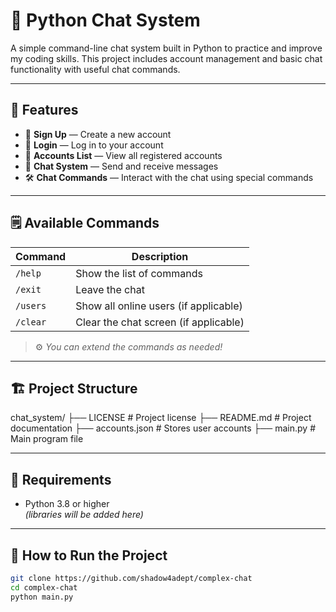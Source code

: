 # 💬 Python Chat System

A simple command-line chat system built in Python to practice and improve my coding skills. This project includes account management and basic chat functionality with useful chat commands.

---

## 🚀 Features

- 🔐 **Sign Up** — Create a new account
- 🔑 **Login** — Log in to your account
- 📜 **Accounts List** — View all registered accounts
- 💬 **Chat System** — Send and receive messages
- 🛠️ **Chat Commands** — Interact with the chat using special commands

---

## 🗒️ Available Commands

| Command      | Description                         |
|---------------|-------------------------------------|
| `/help`       | Show the list of commands           |
| `/exit`       | Leave the chat                      |
| `/users`      | Show all online users (if applicable)|
| `/clear`      | Clear the chat screen (if applicable)|

> ⚙️ *You can extend the commands as needed!*

---

## 🏗️ Project Structure
chat_system/
├── LICENSE # Project license
├── README.md # Project documentation
├── accounts.json # Stores user accounts
├── main.py # Main program file

---

## 🐍 Requirements

- Python 3.8 or higher  
*(libraries will be added here)*

---

## 🚦 How to Run the Project

```bash
git clone https://github.com/shadow4adept/complex-chat
cd complex-chat
python main.py
